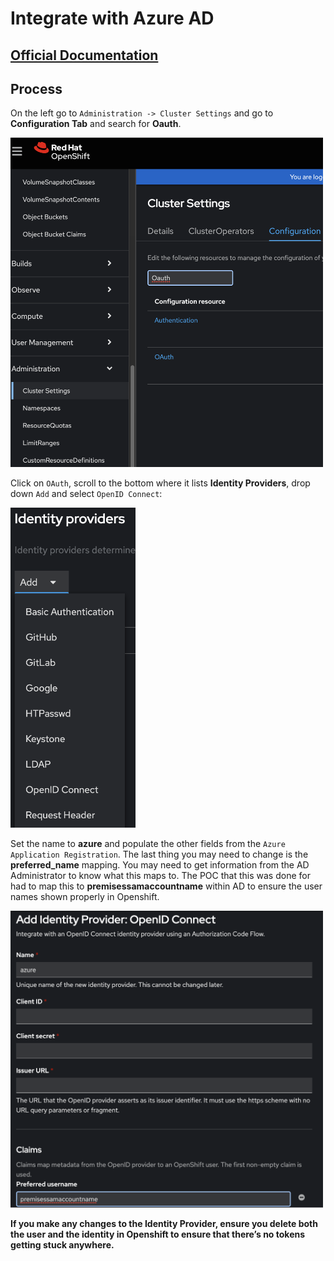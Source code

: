 # Integrate with Azure AD

## [Official Documentation](https://docs.openshift.com/container-platform/4.14/authentication/identity_providers/configuring-oidc-identity-provider.html)

## Process

On the left go to `Administration -> Cluster Settings` and go to **Configuration Tab** and search for **Oauth**.

<img src=/images/azure_image_1.png alt="drawing" width="500">


Click on `OAuth`, scroll to the bottom where it lists **Identity Providers**, drop down `Add` and select `OpenID Connect`:

<img src="/images/azure_image_2.png" alt="drawing" width="200"/>


Set the name to **azure** and populate the other fields from the `Azure Application Registration`.  The last thing you may need to change is the **preferred_name** mapping.  You may need to get information from the AD Administrator to know what this maps to.  The POC that this was done for had to map this to **premisessamaccountname** within AD to ensure the user names shown properly in Openshift.


<img src="/images/azure_image_3.png" alt="drawing" width="500"/>

**If you make any changes to the Identity Provider, ensure you delete both the user and the identity in Openshift to ensure that there’s no tokens getting stuck anywhere.**
